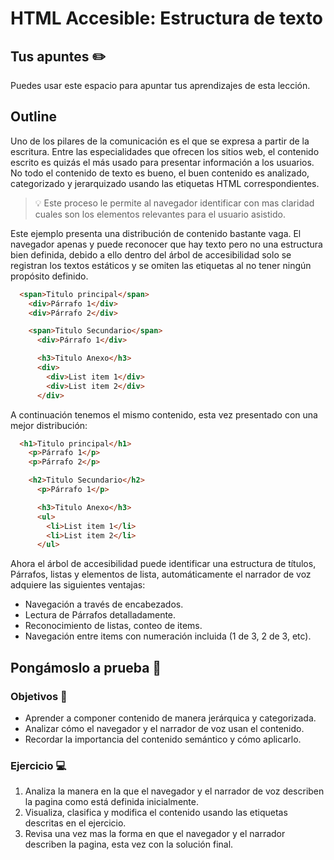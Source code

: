 # HTML Accesible: Estructura de texto

## Tus apuntes ✏️

Puedes usar este espacio para apuntar tus aprendizajes de esta lección.

## Outline

Uno de los pilares de la comunicación es el que se expresa a partir de la escritura. Entre las especialidades que ofrecen los sitios web, el contenido escrito es quizás el más usado para presentar información a los usuarios. No todo el contenido de texto es bueno, el buen contenido es analizado, categorizado y jerarquizado usando las etiquetas HTML correspondientes. 

> 💡
> Este proceso le permite al navegador identificar con mas claridad cuales son los elementos relevantes para el usuario asistido.

Este ejemplo presenta una distribución de contenido bastante vaga. El navegador apenas y puede reconocer que hay texto pero no una estructura bien definida, debido a ello dentro del árbol de accesibilidad solo se registran los textos estáticos y se omiten las etiquetas al no tener ningún propósito definido.

```html
  <span>Titulo principal</span>
    <div>Párrafo 1</div>
    <div>Párrafo 2</div>

    <span>Titulo Secundario</span>
      <div>Párrafo 1</div>

      <h3>Titulo Anexo</h3>
      <div>
        <div>List item 1</div>
        <div>List item 2</div>
      </div>

```

A continuación tenemos el mismo contenido, esta vez presentado con una mejor distribución:

```html
  <h1>Titulo principal</h1>
    <p>Párrafo 1</p>
    <p>Párrafo 2</p>

    <h2>Titulo Secundario</h2>
      <p>Párrafo 1</p>

      <h3>Titulo Anexo</h3>
      <ul>
        <li>List item 1</li>
        <li>List item 2</li>
      </ul>
```
Ahora el árbol de accesibilidad puede identificar una estructura de títulos, Párrafos, listas y elementos de lista, automáticamente el narrador de voz adquiere las siguientes ventajas:

- Navegación a través de encabezados.
- Lectura de Párrafos detalladamente.
- Reconocimiento de listas, conteo de items.
- Navegación entre items con numeración incluida (1 de 3, 2 de 3, etc).

## Pongámoslo a prueba 💪

### Objetivos 🎯
- Aprender a componer contenido de manera jerárquica y categorizada.
- Analizar cómo el navegador y el narrador de voz usan el contenido.
- Recordar la importancia del contenido semántico y cómo aplicarlo.

### Ejercicio 💻

1. Analiza la manera en la que el navegador y el narrador de voz describen la pagina como está definida inicialmente.
2. Visualiza, clasifica y modifica el contenido usando las etiquetas descritas en el ejercicio.
3. Revisa una vez mas la forma en que el navegador y el narrador describen la pagina, esta vez con la solución final.
